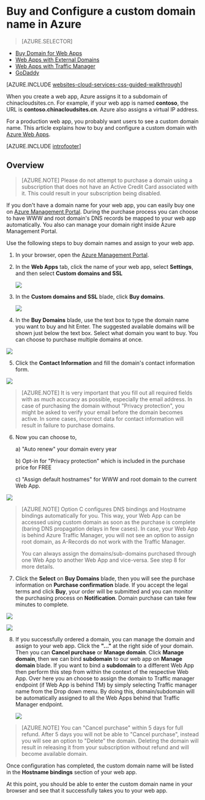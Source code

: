 <!-- not suitable for Mooncake -->

<properties
	pageTitle="How to buy a custom domain name in Azure Web Apps"
	description="Learn how to buy a custom domain name with a web app in Azure."
	services="app-service\web"
	documentationCenter=""
	authors="rmcmurray"
	manager="wpickett"
	editor=""/>

<tags
	ms.service="app-service-web"
	ms.date="01/09/2016"
	wacn.date=""/>

# Buy and Configure a custom domain name in Azure

> [AZURE.SELECTOR]
- [Buy Domain for Web Apps](/documentation/articles/custom-dns-web-site-buydomains-web-app)
- [Web Apps with External Domains](/documentation/articles/web-sites-custom-domain-name)
- [Web Apps with Traffic Manager](/documentation/articles/web-sites-traffic-manager-custom-domain-name)
- [GoDaddy](/documentation/articles/web-sites-godaddy-custom-domain-name)




[AZURE.INCLUDE [websites-cloud-services-css-guided-walkthrough](../includes/websites-cloud-services-css-guided-walkthrough.md)]

When you create a web app, Azure assigns it to a subdomain of chinacloudsites.cn. For example, if your web app is named **contoso**, the URL is **contoso.chinacloudsites.cn**. Azure also assigns a virtual IP address.

For a production web app, you probably want users to see a custom domain name. This article explains how to buy and configure a custom domain with [Azure Web Apps](/documentation/services/web-sites/). 

[AZURE.INCLUDE [introfooter](../includes/custom-dns-web-site-intro-notes.md)]


## Overview

> [AZURE.NOTE] Please do not attempt to purchase a domain using a subscription that does not have an Active Credit Card associated with it. This could result in your subscription being disabled. 

If you don't have a domain name for your web app, you can easily buy one on [Azure Management Portal](https://manage.windowsazure.cn/). During the purchase process you can choose to have WWW and root domain's DNS records be mapped to your web app automatically. You also can manage your domain right inside Azure Management Portal.


Use the following steps to buy domain names and assign to your web app.

1. In your browser, open the [Azure Management Portal](https://manage.windowsazure.cn/).

2. In the **Web Apps** tab, click the name of your web app, select **Settings**, and then select **Custom domains and SSL**

	![](./media/custom-dns-web-site-buydomains-web-app/dncmntask-cname-6.png)

3. In the **Custom domains and SSL** blade, click **Buy domains**.

	![](./media/custom-dns-web-site-buydomains-web-app/dncmntask-cname-buydomains-1.png)

4. In the **Buy Domains** blade, use the text box to type the domain name you want to buy and hit Enter. The suggested available domains will be shown just below the text box. Select what domain you want to buy. You can choose to purchase multiple domains at once. 

  ![](./media/custom-dns-web-site-buydomains-web-app/dncmntask-cname-buydomains-2.png)

5. Click the **Contact Information** and fill the domain's contact information form.

  ![](./media/custom-dns-web-site-buydomains-web-app/dncmntask-cname-buydomains-3.png)

> [AZURE.NOTE] It is very important that you fill out all required fields with as much accuracy as possible, especially the email address. In case of purchasing the domain without "Privacy protection", you might be asked to verify your email before the domain becomes active. In some cases, incorrect data for contact information will result in failure to purchase domains. 

6. Now you can choose to,

	a) "Auto renew" your domain every year
	
	b) Opt-in for "Privacy protection" which is included in the purchase price for FREE
	
	c) "Assign default hostnames" for WWW and root domain to the current Web App. 

  ![](./media/custom-dns-web-site-buydomains-web-app/dncmntask-cname-buydomains-2.5.png)
  
> [AZURE.NOTE] Option C configures DNS bindings and Hostname bindings automatically for you.  This way, your Web App can be accessed using custom domain as soon as the purchase is complete (baring DNS propagation delays in few cases). In case, your Web App is behind Azure Traffic Manager, you will not see an option to assign root domain, as A-Records do not work with the Traffic Manager. 
>
>You can always assign the domains/sub-domains purchased through one Web App to another Web App and vice-versa. See step 8 for more details. 

	
7. Click the **Select** on **Buy Domains** blade, then you will see the purchase information on **Purchase confirmation** blade. If you accept the legal terms and click **Buy**, your order will be submitted and you can monitor the purchasing process on **Notification**. Domain purchase can take few minutes to complete. 

  ![](./media/custom-dns-web-site-buydomains-web-app/dncmntask-cname-buydomains-4.png)

  ![](./media/custom-dns-web-site-buydomains-web-app/dncmntask-cname-buydomains-5.png)

8. If you successfully ordered a domain, you can manage the domain and assign to your web app. Click the **"..."** at the right side of your domain. Then you can **Cancel purchase** or **Manage domain**. Click **Manage domain**, then we can bind **subdomain** to our web app on **Manage domain** blade. If you want to bind a  **subdomain** to a different Web App then perform this step from within the context of the respective Web App. Over here you an choose to assign the domain to Traffic manager endpoint (if Web App is behind TM) by simply selecting Traffic manager name from the Drop down menu. By doing this, domain/subdomain will be automatically assigned to all the Web Apps behind that Traffic Manager endpoint. 

	![](./media/custom-dns-web-site-buydomains-web-app/dncmntask-cname-buydomains-6.png)

> [AZURE.NOTE] You can "Cancel purchase" within 5 days for full refund. After 5 days you will not be able to "Cancel purchase", instead you will see an option to "Delete" the domain. Deleting the domain will result in releasing it from your subscription without refund and will become available domain. 

Once configuration has completed, the custom domain name will be listed in the **Hostname bindings** section of your web app.

At this point, you should be able to enter the custom domain name in your browser and see that it successfully takes you to your web app.
 
